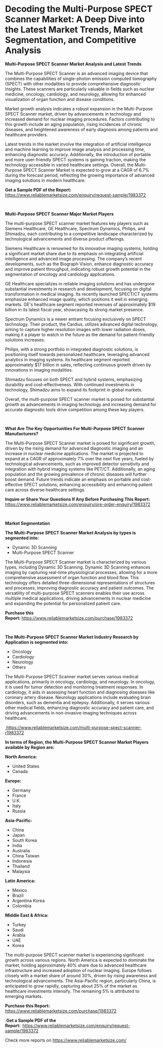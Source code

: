 <p><h1>Decoding the Multi-Purpose SPECT Scanner Market: A Deep Dive into the Latest Market Trends, Market Segmentation, and Competitive Analysis</h1></p><p><strong>Multi-Purpose SPECT Scanner Market Analysis and Latest Trends</strong></p>
<p><p>The Multi-Purpose SPECT Scanner is an advanced imaging device that combines the capabilities of single-photon emission computed tomography (SPECT) with other modalities to provide comprehensive diagnostic insights. These scanners are particularly valuable in fields such as nuclear medicine, oncology, cardiology, and neurology, allowing for enhanced visualization of organ function and disease conditions.</p><p>Market growth analysis indicates a robust expansion in the Multi-Purpose SPECT Scanner market, driven by advancements in technology and increased demand for nuclear imaging procedures. Factors contributing to this growth include an aging population, rising incidences of chronic diseases, and heightened awareness of early diagnosis among patients and healthcare providers. </p><p>Latest trends in the market involve the integration of artificial intelligence and machine learning to improve image analysis and processing time, enhancing diagnostic accuracy. Additionally, the introduction of portable and more user-friendly SPECT systems is gaining traction, making the technology accessible in varied healthcare settings. Overall, the Multi-Purpose SPECT Scanner Market is expected to grow at a CAGR of 6.7% during the forecast period, reflecting the growing importance of advanced imaging solutions in modern healthcare.</p></p>
<p><strong>Get a Sample PDF of the Report:&nbsp;</strong> <a href="https://www.reliablemarketsize.com/enquiry/request-sample/1983372?utm_campaign=2773&utm_medium=2&utm_source=Github&utm_content=ia&utm_term=05032025&utm_id=multi-purpose-spect-scanner">https://www.reliablemarketsize.com/enquiry/request-sample/1983372</a></p>
<p>&nbsp;</p>
<p><strong>Multi-Purpose SPECT Scanner Major Market Players</strong></p>
<p><p>The multi-purpose SPECT scanner market features key players such as Siemens Healthcare, GE Healthcare, Spectrum Dynamics, Philips, and Shimadzu, each contributing to a competitive landscape characterized by technological advancements and diverse product offerings.</p><p>Siemens Healthcare is renowned for its innovative imaging systems, holding a significant market share due to its emphasis on integrating artificial intelligence and advanced image processing. The company’s recent developments, such as the Biograph Vision, enhance diagnostic accuracy and improve patient throughput, indicating robust growth potential in the segmentation of oncology and cardiology applications.</p><p>GE Healthcare specializes in reliable imaging solutions and has undergone substantial investments in research and development, focusing on digital transformation in medical imaging. Its recently launched SPECT/CT systems emphasize enhanced image quality, which positions it well in emerging markets. GE's healthcare segment reported revenues of approximately $19 billion in its latest fiscal year, showcasing its strong market presence.</p><p>Spectrum Dynamics is a newer entrant focusing exclusively on SPECT technology. Their product, the Cardius, utilizes advanced digital technology, aiming to capture higher resolution images with lower radiation doses, making it a player to watch in the future as the demand for patient-friendly solutions increases.</p><p>Philips, with a strong portfolio in integrated diagnostic solutions, is positioning itself towards personalized healthcare, leveraging advanced analytics in imaging systems. Its healthcare segment reported approximately $17 billion in sales, reflecting continuous growth driven by innovations in imaging modalities.</p><p>Shimadzu focuses on both SPECT and hybrid systems, emphasizing durability and cost-effectiveness. With continued investments in technology, Shimadzu aims to expand its footprint in global markets.</p><p>Overall, the multi-purpose SPECT scanner market is poised for substantial growth as advancements in imaging technology and increasing demand for accurate diagnostic tools drive competition among these key players.</p></p>
<p>&nbsp;</p>
<p><strong>What Are The Key Opportunities For Multi-Purpose SPECT Scanner Manufacturers?</strong></p>
<p><p>The Multi-Purpose SPECT Scanner market is poised for significant growth, driven by the rising demand for advanced diagnostic imaging and an increase in nuclear medicine applications. The market is projected to expand at a CAGR of approximately 7% over the next five years, fueled by technological advancements, such as improved detector sensitivity and integration with hybrid imaging systems like PET/CT. Additionally, an aging population and the growing prevalence of chronic diseases will further boost demand. Future trends indicate an emphasis on portable and cost-effective SPECT solutions, enhancing accessibility and enhancing patient care across diverse healthcare settings.</p></p>
<p><strong>Inquire or Share Your Questions If Any Before Purchasing This Report:</strong> <a href="https://www.reliablemarketsize.com/enquiry/pre-order-enquiry/1983372?utm_campaign=2773&utm_medium=2&utm_source=Github&utm_content=ia&utm_term=05032025&utm_id=multi-purpose-spect-scanner">https://www.reliablemarketsize.com/enquiry/pre-order-enquiry/1983372</a></p>
<p>&nbsp;</p>
<p><strong>Market Segmentation</strong></p>
<p><strong>The Multi-Purpose SPECT Scanner Market Analysis by types is segmented into:</strong></p>
<p><ul><li>Dynamic 3D Scanning</li><li>Multi-Purpose SPECT Scanner</li></ul></p>
<p><p>The Multi-Purpose SPECT Scanner market is characterized by various types, including Dynamic 3D Scanning. Dynamic 3D Scanning enhances imaging by capturing real-time physiological processes, allowing for a more comprehensive assessment of organ function and blood flow. This technology offers detailed three-dimensional representations of structures and processes, improving diagnostic accuracy and patient outcomes. The versatility of multi-purpose SPECT scanners enables their use across multiple medical applications, driving advancements in nuclear medicine and expanding the potential for personalized patient care.</p></p>
<p><strong>Purchase this Report:&nbsp;</strong><a href="https://www.reliablemarketsize.com/purchase/1983372?utm_campaign=2773&utm_medium=2&utm_source=Github&utm_content=ia&utm_term=05032025&utm_id=multi-purpose-spect-scanner">https://www.reliablemarketsize.com/purchase/1983372</a></p>
<p>&nbsp;</p>
<p><strong>The Multi-Purpose SPECT Scanner Market Industry Research by Application is segmented into:</strong></p>
<p><ul><li>Oncology</li><li>Cardiology</li><li>Neurology</li><li>Others</li></ul></p>
<p><p>The Multi-Purpose SPECT Scanner market serves various medical applications, primarily in oncology, cardiology, and neurology. In oncology, it is used for tumor detection and monitoring treatment responses. In cardiology, it aids in assessing heart function and diagnosing diseases like coronary artery disease. Neurology applications include evaluating brain disorders, such as dementia and epilepsy. Additionally, it serves various other medical fields, enhancing diagnostic accuracy and patient care, and driving advancements in non-invasive imaging techniques across healthcare.</p></p>
<p><a href="https://www.reliablemarketsize.com/multi-purpose-spect-scanner-r1983372?utm_campaign=2773&utm_medium=2&utm_source=Github&utm_content=ia&utm_term=05032025&utm_id=multi-purpose-spect-scanner">&nbsp;https://www.reliablemarketsize.com/multi-purpose-spect-scanner-r1983372</a></p>
<p><strong>In terms of Region, the Multi-Purpose SPECT Scanner Market Players available by Region are:</strong></p>
<p>
    <p> <strong> North America: </strong>
        <ul>
            <li>United States</li>
            <li>Canada</li>
        </ul>
        </p> 
    <p> <strong> Europe: </strong>
        <ul>
            <li>Germany</li>
            <li>France</li>
            <li>U.K.</li>
            <li>Italy</li>
            <li>Russia</li>
        </ul>
        </p> 
    <p> <strong> Asia-Pacific: </strong>
        <ul>
            <li>China</li>
            <li>Japan</li>
            <li>South Korea</li>
            <li>India</li>
            <li>Australia</li>
            <li>China Taiwan</li>
            <li>Indonesia</li>
            <li>Thailand</li>
            <li>Malaysia</li>
        </ul>
        </p> 
    <p> <strong> Latin America: </strong>
        <ul>
            <li>Mexico</li>
            <li>Brazil</li>
            <li>Argentina Korea</li>
            <li>Colombia</li>
        </ul>
        </p> 
    <p> <strong> Middle East & Africa: </strong>
        <ul>
            <li>Turkey</li>
            <li>Saudi</li>
            <li>Arabia</li>
            <li>UAE</li>
            <li>Korea</li>
        </ul>
    </p>
    </p>
<p><p>The multi-purpose SPECT scanner market is experiencing significant growth across various regions. North America is expected to dominate the market, holding approximately 40% share due to advanced healthcare infrastructure and increased adoption of nuclear imaging. Europe follows closely with a market share of around 30%, driven by rising awareness and technological advancements. The Asia-Pacific region, particularly China, is anticipated to grow rapidly, capturing about 25% of the market as healthcare investments intensify. The remaining 5% is attributed to emerging markets.</p></p>
<p><strong>Purchase this Report: </strong><a href="https://www.reliablemarketsize.com/purchase/1983372?utm_campaign=2773&utm_medium=2&utm_source=Github&utm_content=ia&utm_term=05032025&utm_id=multi-purpose-spect-scanner">https://www.reliablemarketsize.com/purchase/1983372</a></p>
<p>&nbsp;<strong>Get a Sample PDF of the Report:&nbsp;&nbsp;</strong><a href="https://www.reliablemarketsize.com/enquiry/request-sample/1983372?utm_campaign=2773&utm_medium=2&utm_source=Github&utm_content=ia&utm_term=05032025&utm_id=multi-purpose-spect-scanner">https://www.reliablemarketsize.com/enquiry/request-sample/1983372</a></p>
<p><strong></strong></p>
<p>Check more reports on <a href="https://www.reliablemarketsize.com/?utm_campaign=2773&utm_medium=2&utm_source=Github&utm_content=ia&utm_term=05032025&utm_id=multi-purpose-spect-scanner">https://www.reliablemarketsize.com/</a></p>